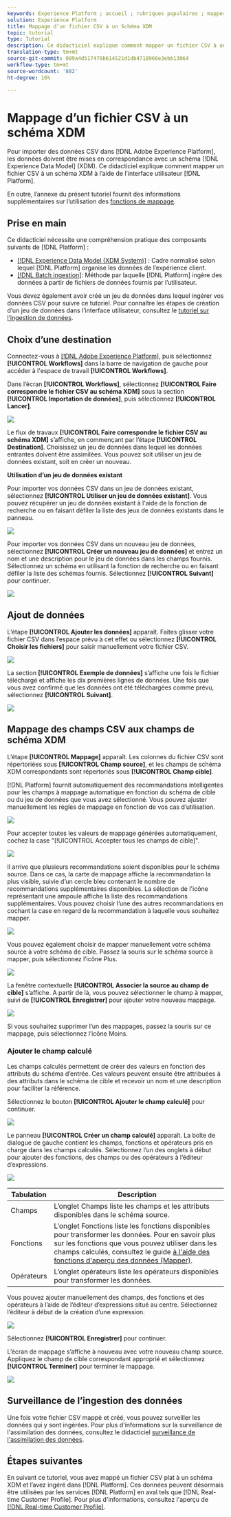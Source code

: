 ```yaml
---
keywords: Experience Platform ; accueil ; rubriques populaires ; mapper csv ; mapper le fichier csv ; mapper le fichier csv à xdm ; mapper csv à xdm ; ui guide ;
solution: Experience Platform
title: Mappage d’un fichier CSV à un Schéma XDM
topic: tutorial
type: Tutorial
description: Ce didacticiel explique comment mapper un fichier CSV à un schéma XDM à l’aide de l’interface utilisateur de Adobe Experience Platform.
translation-type: tm+mt
source-git-commit: 089a4d517476b614521d1db4718966e3ebb13064
workflow-type: tm+mt
source-wordcount: '882'
ht-degree: 16%

---
```



# Mappage d’un fichier CSV à un schéma XDM

Pour importer des données CSV dans [!DNL Adobe Experience Platform], les données doivent être mises en correspondance avec un schéma [!DNL Experience Data Model] (XDM). Ce didacticiel explique comment mapper un fichier CSV à un schéma XDM à l’aide de l’interface utilisateur [!DNL Platform].

En outre, l’annexe du présent tutoriel fournit des informations supplémentaires sur l’utilisation des [fonctions de mappage](#mapping-functions).

## Prise en main

Ce didacticiel nécessite une compréhension pratique des composants suivants de [!DNL Platform] :

- [[!DNL Experience Data Model (XDM System)]](../../xdm/home.md) : Cadre normalisé selon lequel [!DNL Platform] organise les données de l’expérience client.
- [[!DNL Batch ingestion]](../batch-ingestion/overview.md): Méthode par laquelle  [!DNL Platform] ingère des données à partir de fichiers de données fournis par l’utilisateur.

Vous devez également avoir créé un jeu de données dans lequel ingérer vos données CSV pour suivre ce tutoriel. Pour connaître les étapes de création d’un jeu de données dans l’interface utilisateur, consultez le [tutoriel sur l’ingestion de données](./ingest-batch-data.md).

## Choix d’une destination

Connectez-vous à [[!DNL Adobe Experience Platform]](https://platform.adobe.com), puis sélectionnez **[!UICONTROL Workflows]** dans la barre de navigation de gauche pour accéder à l&#39;espace de travail **[!UICONTROL Workflows]**.

Dans l’écran **[!UICONTROL Workflows]**, sélectionnez **[!UICONTROL Faire correspondre le fichier CSV au schéma XDM]** sous la section **[!UICONTROL Importation de données]**, puis sélectionnez **[!UICONTROL Lancer]**.

![](../images/tutorials/map-a-csv-file/workflows.png)

Le flux de travaux **[!UICONTROL Faire correspondre le fichier CSV au schéma XDM]** s’affiche, en commençant par l’étape **[!UICONTROL Destination]**. Choisissez un jeu de données dans lequel les données entrantes doivent être assimilées. Vous pouvez soit utiliser un jeu de données existant, soit en créer un nouveau.

**Utilisation d’un jeu de données existant**

Pour importer vos données CSV dans un jeu de données existant, sélectionnez **[!UICONTROL Utiliser un jeu de données existant]**. Vous pouvez récupérer un jeu de données existant à l&#39;aide de la fonction de recherche ou en faisant défiler la liste des jeux de données existants dans le panneau.

![](../images/tutorials/map-a-csv-file/use-existing-dataset.png)

Pour importer vos données CSV dans un nouveau jeu de données, sélectionnez **[!UICONTROL Créer un nouveau jeu de données]** et entrez un nom et une description pour le jeu de données dans les champs fournis. Sélectionnez un schéma en utilisant la fonction de recherche ou en faisant défiler la liste des schémas fournis. Sélectionnez **[!UICONTROL Suivant]** pour continuer.

![](../images/tutorials/map-a-csv-file/create-new-dataset.png)

## Ajout de données

L’étape **[!UICONTROL Ajouter les données]** apparaît. Faites glisser votre fichier CSV dans l’espace prévu à cet effet ou sélectionnez **[!UICONTROL Choisir les fichiers]** pour saisir manuellement votre fichier CSV.

![](../images/tutorials/map-a-csv-file/add-data.png)

La section **[!UICONTROL Exemple de données]** s’affiche une fois le fichier téléchargé et affiche les dix premières lignes de données. Une fois que vous avez confirmé que les données ont été téléchargées comme prévu, sélectionnez **[!UICONTROL Suivant]**.

![](../images/tutorials/map-a-csv-file/sample-data.png)

## Mappage des champs CSV aux champs de schéma XDM

L’étape **[!UICONTROL Mappage]** apparaît. Les colonnes du fichier CSV sont répertoriées sous **[!UICONTROL Champ source]**, et les champs de schéma XDM correspondants sont répertoriés sous **[!UICONTROL Champ cible]**.

[!DNL Platform] fournit automatiquement des recommandations intelligentes pour les champs à mappage automatique en fonction du schéma de cible ou du jeu de données que vous avez sélectionné. Vous pouvez ajuster manuellement les règles de mappage en fonction de vos cas d’utilisation.

![](../images/tutorials/map-a-csv-file/mapping-with-suggestions.png)

Pour accepter toutes les valeurs de mappage générées automatiquement, cochez la case &quot;[!UICONTROL Accepter tous les champs de cible]&quot;.

![](../images/tutorials/map-a-csv-file/filled-mapping-with-suggestions.png)

Il arrive que plusieurs recommandations soient disponibles pour le schéma source. Dans ce cas, la carte de mappage affiche la recommandation la plus visible, suivie d’un cercle bleu contenant le nombre de recommandations supplémentaires disponibles. La sélection de l&#39;icône représentant une ampoule affiche la liste des recommandations supplémentaires. Vous pouvez choisir l’une des autres recommandations en cochant la case en regard de la recommandation à laquelle vous souhaitez mapper.

![](../images/tutorials/map-a-csv-file/multiple-recommendations.png)

Vous pouvez également choisir de mapper manuellement votre schéma source à votre schéma de cible. Passez la souris sur le schéma source à mapper, puis sélectionnez l’icône Plus.

![](../images/tutorials/map-a-csv-file/mapping-with-suggestions-and-buttons.png)

La fenêtre contextuelle **[!UICONTROL Associer la source au champ de cible]** s’affiche. A partir de là, vous pouvez sélectionner le champ à mapper, suivi de **[!UICONTROL Enregistrer]** pour ajouter votre nouveau mappage.

![](../images/tutorials/map-a-csv-file/manual-mapping.png)

Si vous souhaitez supprimer l’un des mappages, passez la souris sur ce mappage, puis sélectionnez l’icône Moins.

### Ajouter le champ calculé

Les champs calculés permettent de créer des valeurs en fonction des attributs du schéma d’entrée. Ces valeurs peuvent ensuite être attribuées à des attributs dans le schéma de cible et recevoir un nom et une description pour faciliter la référence.

Sélectionnez le bouton **[!UICONTROL Ajouter le champ calculé]** pour continuer.

![](../images/tutorials/map-a-csv-file/add-calculated-field.png)

Le panneau **[!UICONTROL Créer un champ calculé]** apparaît. La boîte de dialogue de gauche contient les champs, fonctions et opérateurs pris en charge dans les champs calculés. Sélectionnez l’un des onglets à début pour ajouter des fonctions, des champs ou des opérateurs à l’éditeur d’expressions.

![](../images/tutorials/map-a-csv-file/create-calculated-fields.png)

| Tabulation | Description |
| --------- | ----------- |
| Champs | L’onglet Champs liste les champs et les attributs disponibles dans le schéma source. |
| Fonctions | L&#39;onglet Fonctions liste les fonctions disponibles pour transformer les données. Pour en savoir plus sur les fonctions que vous pouvez utiliser dans les champs calculés, consultez le guide [à l&#39;aide des fonctions d&#39;aperçu des données (Mapper)](../../data-prep/functions.md). |
| Opérateurs | L’onglet opérateurs liste les opérateurs disponibles pour transformer les données. |

Vous pouvez ajouter manuellement des champs, des fonctions et des opérateurs à l’aide de l’éditeur d’expressions situé au centre. Sélectionnez l’éditeur à début de la création d’une expression.

![](../images/tutorials/map-a-csv-file/create-calculated-field.png)

Sélectionnez **[!UICONTROL Enregistrer]** pour continuer.

L’écran de mappage s’affiche à nouveau avec votre nouveau champ source. Appliquez le champ de cible correspondant approprié et sélectionnez **[!UICONTROL Terminer]** pour terminer le mappage.

![](../images/tutorials/map-a-csv-file/new-calculated-field.png)

## Surveillance de l’ingestion des données

Une fois votre fichier CSV mappé et créé, vous pouvez surveiller les données qui y sont ingérées. Pour plus d&#39;informations sur la surveillance de l&#39;assimilation des données, consultez le didacticiel [surveillance de l&#39;assimilation des données](../../ingestion/quality/monitor-data-ingestion.md).

## Étapes suivantes

En suivant ce tutoriel, vous avez mappé un fichier CSV plat à un schéma XDM et l’avez ingéré dans [!DNL Platform]. Ces données peuvent désormais être utilisées par les services [!DNL Platform] en aval tels que [!DNL Real-time Customer Profile]. Pour plus d&#39;informations, consultez l&#39;aperçu de [[!DNL Real-time Customer Profile]](../../profile/home.md).
